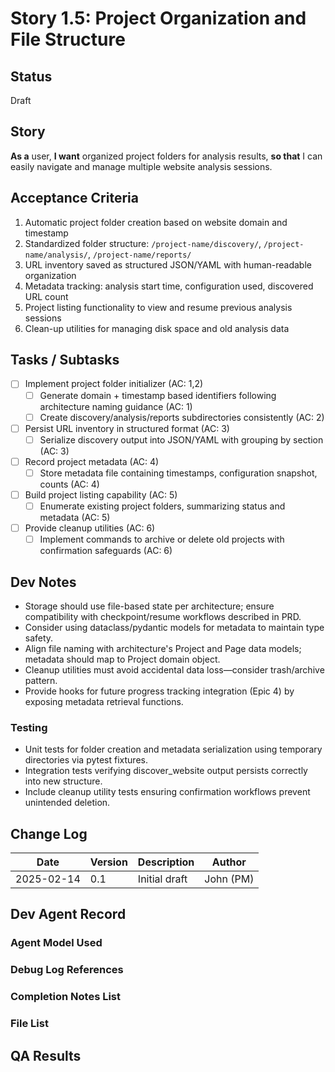 # Story 1.5: Project Organization and File Structure

## Status
Draft

## Story
**As a** user,
**I want** organized project folders for analysis results,
**so that** I can easily navigate and manage multiple website analysis sessions.

## Acceptance Criteria
1. Automatic project folder creation based on website domain and timestamp
2. Standardized folder structure: `/project-name/discovery/`, `/project-name/analysis/`, `/project-name/reports/`
3. URL inventory saved as structured JSON/YAML with human-readable organization
4. Metadata tracking: analysis start time, configuration used, discovered URL count
5. Project listing functionality to view and resume previous analysis sessions
6. Clean-up utilities for managing disk space and old analysis data

## Tasks / Subtasks
- [ ] Implement project folder initializer (AC: 1,2)
  - [ ] Generate domain + timestamp based identifiers following architecture naming guidance (AC: 1)
  - [ ] Create discovery/analysis/reports subdirectories consistently (AC: 2)
- [ ] Persist URL inventory in structured format (AC: 3)
  - [ ] Serialize discovery output into JSON/YAML with grouping by section (AC: 3)
- [ ] Record project metadata (AC: 4)
  - [ ] Store metadata file containing timestamps, configuration snapshot, counts (AC: 4)
- [ ] Build project listing capability (AC: 5)
  - [ ] Enumerate existing project folders, summarizing status and metadata (AC: 5)
- [ ] Provide cleanup utilities (AC: 6)
  - [ ] Implement commands to archive or delete old projects with confirmation safeguards (AC: 6)

## Dev Notes
- Storage should use file-based state per architecture; ensure compatibility with checkpoint/resume workflows described in PRD.
- Consider using dataclass/pydantic models for metadata to maintain type safety.
- Align file naming with architecture's Project and Page data models; metadata should map to Project domain object.
- Cleanup utilities must avoid accidental data loss—consider trash/archive pattern.
- Provide hooks for future progress tracking integration (Epic 4) by exposing metadata retrieval functions.

### Testing
- Unit tests for folder creation and metadata serialization using temporary directories via pytest fixtures.
- Integration tests verifying discover_website output persists correctly into new structure.
- Include cleanup utility tests ensuring confirmation workflows prevent unintended deletion.

## Change Log
| Date | Version | Description | Author |
|------|---------|-------------|--------|
| 2025-02-14 | 0.1 | Initial draft | John (PM) |

## Dev Agent Record

### Agent Model Used

### Debug Log References

### Completion Notes List

### File List

## QA Results
